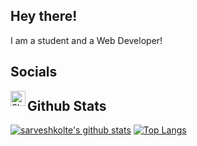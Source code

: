 ## Hey there!
I am a student and a Web Developer!
## Socials
[<img align="left" alt="Shishu#0001 | discord" width="24px" src="https://cdn.jsdelivr.net/npm/simple-icons@v3/icons/discord.svg">](https://discord.com/users/555702967433560074)

## Github Stats
[![sarveshkolte's github stats](https://github-readme-stats.vercel.app/api?username=sarveshkolte)](https://github.com/sarveshkolte/github-readme-stats?show_icons=true&count_private=true)
[![Top Langs](https://github-readme-stats.vercel.app/api/top-langs/?username=sarveshkolte?hide=css)](https://github.com/sarveshkolte/github-readme-stats)
